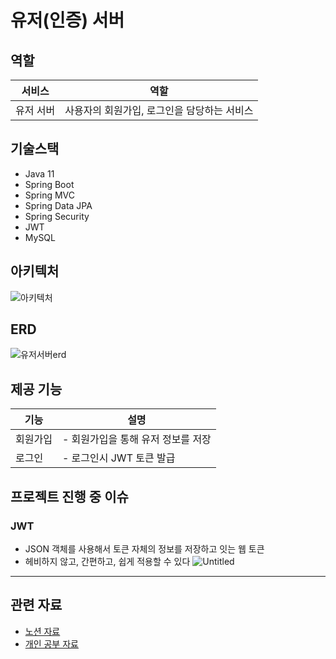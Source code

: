 # 유저(인증) 서버
## 역할
|서비스|역할|
|---|---|
|유저 서버|사용자의 회원가입, 로그인을 담당하는 서비스|

## 기술스택
- Java 11
- Spring Boot
- Spring MVC
- Spring Data JPA
- Spring Security
- JWT
- MySQL

## 아키텍처
![아키텍처](https://github.com/kit-cmd/backend/assets/102667851/77b4910a-8076-4433-a921-c08eefd6a043)

## ERD
![유저서버erd](https://github.com/kit-cmd/backend/assets/102667851/462a335d-7471-4569-9ccc-55445a9a36dd)


## 제공 기능
|기능|설명|
|---|---|
|회원가입|- 회원가입을 통해 유저 정보를 저장|
|로그인|- 로그인시 JWT 토큰 발급|


## 프로젝트 진행 중 이슈

### JWT
- JSON 객체를 사용해서 토큰 자체의 정보를 저장하고 잇는 웹 토큰
- 헤비하지 않고, 간편하고, 쉽게 적용할 수 있다
![Untitled](https://github.com/kit-cmd/backend/assets/102667851/ab1d59f1-42ea-48cb-a46f-6829abe2bc10)



---
## 관련 자료

- [노션 자료](https://kyuhyun.notion.site/76b1e578df0542f2a4bf1141fd1152c5?pvs=4)
- [개인 공부 자료](https://github.com/freemoon99/study/tree/main/practie_springSecurity)
